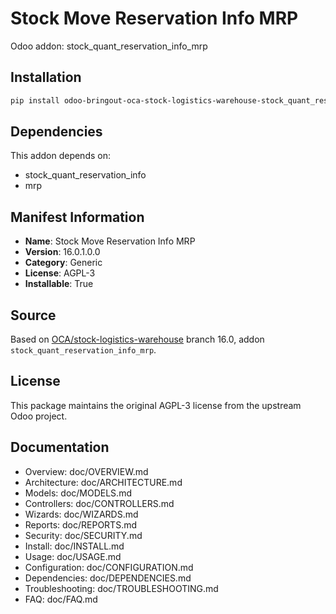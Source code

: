 # Stock Move Reservation Info MRP

Odoo addon: stock_quant_reservation_info_mrp

## Installation

```bash
pip install odoo-bringout-oca-stock-logistics-warehouse-stock_quant_reservation_info_mrp
```

## Dependencies

This addon depends on:
- stock_quant_reservation_info
- mrp

## Manifest Information

- **Name**: Stock Move Reservation Info MRP
- **Version**: 16.0.1.0.0
- **Category**: Generic
- **License**: AGPL-3
- **Installable**: True

## Source

Based on [OCA/stock-logistics-warehouse](https://github.com/OCA/stock-logistics-warehouse) branch 16.0, addon `stock_quant_reservation_info_mrp`.

## License

This package maintains the original AGPL-3 license from the upstream Odoo project.

## Documentation

- Overview: doc/OVERVIEW.md
- Architecture: doc/ARCHITECTURE.md
- Models: doc/MODELS.md
- Controllers: doc/CONTROLLERS.md
- Wizards: doc/WIZARDS.md
- Reports: doc/REPORTS.md
- Security: doc/SECURITY.md
- Install: doc/INSTALL.md
- Usage: doc/USAGE.md
- Configuration: doc/CONFIGURATION.md
- Dependencies: doc/DEPENDENCIES.md
- Troubleshooting: doc/TROUBLESHOOTING.md
- FAQ: doc/FAQ.md

